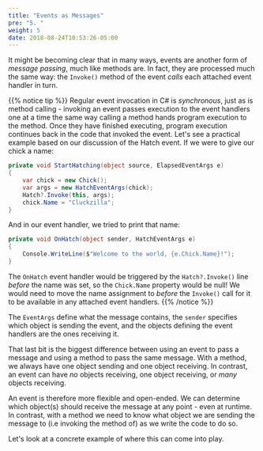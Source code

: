 ```yaml
---
title: "Events as Messages"
pre: "5. "
weight: 5
date: 2018-08-24T10:53:26-05:00
---
```


It might be becoming clear that in many ways, events are another form of _message passing_, much like methods are.  In fact, they are processed much the same way: the `Invoke()` method of the event _calls_ each attached event handler in turn. 

{{% notice tip %}}
Regular event invocation in C# is _synchronous_, just as is method calling - invoking an event passes execution to the event handlers one at a time the same way calling a method hands program execution to the method.  Once they have finished executing, program execution continues back in the code that invoked the event.  Let's see a practical example based on our discussion of the Hatch event.  If we were to give our chick a name:

```csharp
private void StartHatching(object source, ElapsedEventArgs e) 
{
    var chick = new Chick();
    var args = new HatchEventArgs(chick);
    Hatch?.Invoke(this, args);
    chick.Name = "Cluckzilla";
}
```

And in our event handler, we tried to print that name:

```csharp
private void OnHatch(object sender, HatchEventArgs e)
{
    Console.WriteLine($"Welcome to the world, {e.Chick.Name}!");
}
```

The `OnHatch` event handler would be triggered by the `Hatch?.Invoke()` line _before_ the name was set, so the `Chick.Name` property would be null!  We would need to move the name assignment to _before_ the `Invoke()` call for it to be available in any attached event handlers.
{{% /notice %}}

The `EventArgs` define what the message contains, the `sender` specifies which object is sending the event, and the objects defining the event handlers are the ones receiving it.

That last bit is the biggest difference between using an event to pass a message and using a method to pass the same message.  With a method, we always have one object sending and one object receiving.  In contrast, an event can have _no_ objects receiving, one object receiving, or _many_ objects receiving.  

An event is therefore more flexible and open-ended.  We can determine which object(s) should receive the message at any point - even at runtime.  In contrast, with a method we need to know what object we are sending the message to (i.e invoking the method of) as we write the code to do so.

Let's look at a concrete example of where this can come into play.
